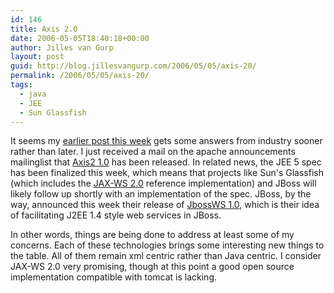 ```yaml
---
id: 146
title: Axis 2.0
date: 2006-05-05T18:40:18+00:00
author: Jilles van Gurp
layout: post
guid: http://blog.jillesvangurp.com/2006/05/05/axis-20/
permalink: /2006/05/05/axis-20/
tags:
  - java
  - JEE
  - Sun Glassfish
---
```

It seems my [earlier post this week](https://www.jillesvangurp.com/2006/05/03/wsdl-hell-and-other-ws-stuff/) gets some answers from industry sooner rather than later. I just received a mail on the apache announcements mailinglist that [Axis2 1.0](http://ws.apache.org/axis2/) has been released. In related news, the JEE 5 spec has been finalized this week, which means that projects like Sun's Glassfish (which includes the [JAX-WS 2.0](https://jax-ws.dev.java.net/) reference implementation) and JBoss will likely follow up shortly with an implementation of the spec. JBoss, by the way, announced this week their release of [JbossWS 1.0](http://www.jboss.org/wiki/Wiki.jsp?page=JBossWS), which is their idea of facilitating J2EE 1.4 style web services in JBoss.

In other words, things are being done to address at least some of my concerns. Each of these technologies brings some interesting new things to the table. All of them remain xml centric rather than Java centric. I consider JAX-WS 2.0 very promising, though at this point a good open source implementation compatible with tomcat is lacking.